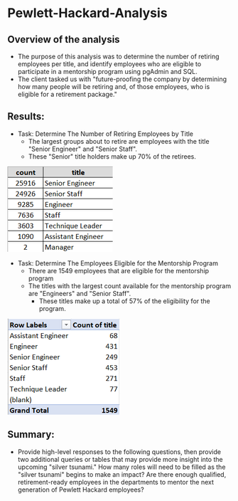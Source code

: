 # Pewlett-Hackard-Analysis
## Overview of the analysis
* The purpose of this analysis was to determine the number of retiring employees per title, and identify employees who are eligible to participate in a mentorship program using pgAdmin and SQL.
* The client tasked us with "future-proofing the company by determining how many people will be retiring and, of those employees, who is eligible for a retirement package."
## Results: 
* Task: Determine The Number of Retiring Employees by Title
    *   The largest groups about to retire are employees with the title "Senior Engineer" and "Senior Staff".
    *   These "Senior" title holders make up 70% of the retirees.

![goals](count_titles.png)

* Task: Determine The Employees Eligible for the Mentorship Program
    *   There are 1549 employees that are eligible for the mentorship program
    *   The titles with the largest count available for the mentorship program are "Engineers" and "Senior Staff".
        *   These titles make up a total of 57% of the eligibility for the program.

![goals](count_mentorship.png)

## Summary: 
* Provide high-level responses to the following questions, then provide two additional queries or tables that may provide more insight into the upcoming "silver tsunami."
How many roles will need to be filled as the "silver tsunami" begins to make an impact?
Are there enough qualified, retirement-ready employees in the departments to mentor the next generation of Pewlett Hackard employees?
